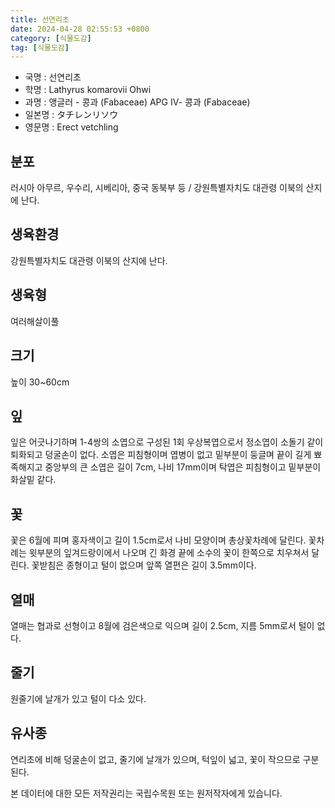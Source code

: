 ```yaml
---
title: 선연리초
date: 2024-04-28 02:55:53 +0800
category: [식물도감]
tag: [식물도감]
---
```




- 국명 : 선연리초
- 학명 : Lathyrus komarovii Ohwi
- 과명 : 앵글러 - 콩과 (Fabaceae) APG Ⅳ- 콩과 (Fabaceae)
- 일본명 : タチレンリソウ
- 영문명 : Erect vetchling


## 분포
러시아 아무르, 우수리, 시베리아, 중국 동북부 등 / 강원특별자치도 대관령 이북의 산지에 난다.
## 생육환경
강원특별자치도 대관령 이북의 산지에 난다.
## 생육형
여러해살이풀 
## 크기
높이 30~60cm
## 잎
잎은 어긋나기하며 1-4쌍의 소엽으로 구성된 1회 우상복엽으로서 정소엽이 소돌기 같이 퇴화되고 덩굴손이 없다. 소엽은 피침형이며 엽병이 없고 밑부분이 둥글며 끝이 길게 뾰족해지고 중앙부의 큰 소엽은 길이 7cm, 나비 17mm이며 탁엽은 피침형이고 밑부분이 화살밑 같다.
## 꽃
꽃은 6월에 피며 홍자색이고 길이 1.5cm로서 나비 모양이며 총상꽃차례에 달린다. 꽃차례는 윗부분의 잎겨드랑이에서 나오며 긴 화경 끝에 소수의 꽃이 한쪽으로 치우쳐서 달린다. 꽃받침은 종형이고 털이 없으며 앞쪽 열편은 길이 3.5mm이다.
## 열매
열매는 협과로 선형이고 8월에 검은색으로 익으며 길이 2.5cm, 지름 5mm로서 털이 없다.
## 줄기
원줄기에 날개가 있고 털이 다소 있다.
## 유사종
연리초에 비해 덩굴손이 없고, 줄기에 날개가 있으며, 턱잎이 넓고, 꽃이 작으므로 구분된다. 






본 데이터에 대한 모든 저작권리는 국립수목원 또는 원저작자에게 있습니다.
